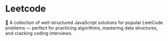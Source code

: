 # Leetcode
🚀 A collection of well-structured JavaScript solutions for popular LeetCode problems — perfect for practicing algorithms, mastering data structures, and cracking coding interviews.
